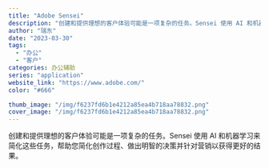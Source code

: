 ```yaml
---
title: "Adobe Sensei"
description: "创建和提供理想的客户体验可能是一项复杂的任务。Sensei 使用 AI 和机器学习来简化这些任务，帮助您简化创作过程、做"
author: "瑞东"
date: "2023-03-30"
tags:
  - "办公"
  - "客户"
categories: 办公辅助
series: "application"
website_link: "https://www.adobe.com/"
color: "#666"

thumb_image: "/img/f6237fd6b1e4212a85ea4b718aa78832.png"
cover_image: "/img/f6237fd6b1e4212a85ea4b718aa78832.png"
---
```


创建和提供理想的客户体验可能是一项复杂的任务。Sensei 使用 AI 和机器学习来简化这些任务，帮助您简化创作过程、做出明智的决策并针对营销以获得更好的结果。 